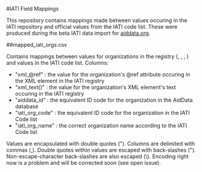 #IATI Field Mappings

This repository contains mappings made between values occuring in the IATI repository and official values from the IATI code list. These were produced during the beta IATI data import for <a href="http://www.aiddata.org">aiddata.org</a>.

##mapped_iati_orgs.csv

Contains mappings between values for organizations in the registry (<reporting-org>, <participating-org>, <provider-org>, <receiver-org>) and values in the IATI code list. Columns:

* "xml_@ref" : the value for the organization's @ref attribute occuring in the XML element in the IATI registry
* "xml_text()" : the value for the organization's XML element's text occuring in the IATI registry
* "aiddata_id" : the equivalent ID code for the organization in the AidData database
* "iati_org_code" : the equivalent ID code for the organization in the IATI Code list
* "iati_org_name" : the correct organization name according to the IATI Code list

Values are encapsulated with double quotes ("). Columns are delimited with commas (,). Double quotes within values are escaped with back-slashes (\"). Non-escape-character back-slashes are also escaped (\\). Encoding right now is a problem and will be corrected soon (see open issue).

